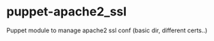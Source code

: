 puppet-apache2_ssl
==================

Puppet module to manage apache2 ssl conf (basic dir, different certs..)